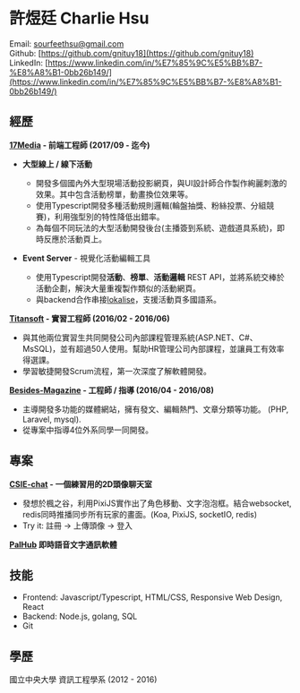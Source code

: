 # 許煜廷 Charlie Hsu
Email: [sourfeethsu@gmail.com](sourfeethsu@gmail.com)<br>
Github: [https://github.com/gnituy18](https://github.com/gnituy18)<br>
LinkedIn: [https://www.linkedin.com/in/%E7%85%9C%E5%BB%B7-%E8%A8%B1-0bb26b149/](https://www.linkedin.com/in/%E7%85%9C%E5%BB%B7-%E8%A8%B1-0bb26b149/)<br>

## 經歷

**[17Media](https://m17.asia/) - 前端工程師 (2017/09 - 迄今)**
* **大型線上 / 線下活動** 
    * 開發多個國內外大型現場活動投影網頁，與UI設計師合作製作絢麗刺激的效果。其中包含活動榜單，動畫換位效果等。
    * 使用Typescript開發多種活動規則邏輯(輪盤抽獎、粉絲投票、分組競賽)，利用強型別的特性降低出錯率。
    * 為每個不同玩法的大型活動開發後台(主播簽到系統、遊戲道具系統)，即時反應於活動頁上。

* **Event Server** - 視覺化活動編輯工具
    * 使用Typescript開發**活動**、**榜單**、**活動邏輯** REST API，並將系統交棒於活動企劃，解決大量重複製作類似的活動網頁。
    * 與backend合作串接[lokalise](https://lokalise.co/)，支援活動頁多國語系。

**[Titansoft](http://www.titansoft.com/tw/) - 實習工程師 (2016/02 - 2016/06)**
* 與其他兩位實習生共同開發公司內部課程管理系統(ASP.NET、C#、MsSQL)，並有超過50人使用。幫助HR管理公司內部課程，並讓員工有效率得選課。
* 學習敏捷開發Scrum流程，第一次深度了解軟體開發。

**[Besides-Magazine](https://github.com/BesidesMagazine) - 工程師 / 指導 (2016/04 - 2016/08)**
* 主導開發多功能的媒體網站，擁有發文、編輯熱門、文章分類等功能。 (PHP, Laravel, mysql).
* 從專案中指導4位外系同學一同開發。

## 專案
**[CSIE-chat](https://csie-chat-remake.herokuapp.com/) - 一個練習用的2D頭像聊天室**
* 發想於楓之谷，利用PixiJS實作出了角色移動、文字泡泡框。結合websocket, redis同時推播同步所有玩家的畫面。(Koa, PixiJS, socketIO, redis)
* Try it: 註冊 -> 上傳頭像 -> 登入
    
**[PalHub](https://github.com/gnituy18/palhub) 即時語音文字通訊軟體**

## 技能
* Frontend: Javascript/Typescript, HTML/CSS, Responsive Web Design, React
* Backend: Node.js, golang, SQL
* Git

## 學歷
國立中央大學 資訊工程學系 (2012 - 2016)
